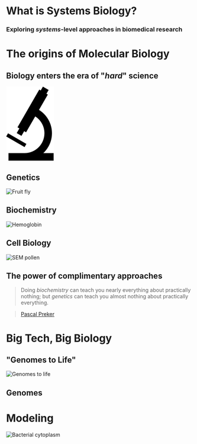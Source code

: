 # What is Systems Biology?

### Exploring *systems*-level approaches in biomedical research

# The origins of Molecular Biology

## Biology enters the era of "*hard*" science

![Microscope](img/noun_project_648.svg)

## Genetics

![Fruit fly](http://upload.wikimedia.org/wikipedia/commons/4/4c/Drosophila_melanogaster_-_side_%28aka%29.jpg)

## Biochemistry

![Hemoglobin](http://upload.wikimedia.org/wikipedia/commons/thumb/3/3d/1GZX_Haemoglobin.png/600px-1GZX_Haemoglobin.png)

## Cell Biology

![SEM pollen](http://upload.wikimedia.org/wikipedia/commons/thumb/a/a4/Misc_pollen.jpg/788px-Misc_pollen.jpg)

## The power of complimentary approaches

>  Doing *biochemistry* can teach you nearly everything about practically nothing; but *genetics* can teach you almost nothing about practically everything.

> [Pascal Preker][]

# Big Tech, Big Biology

## 

## "Genomes to Life"

![Genomes to life](http://upload.wikimedia.org/wikipedia/commons/0/01/Genomics_GTL_Pictorial_Program.jpg)
 

## Genomes

# Modeling

![Bacterial cytoplasm](http://www.ploscompbiol.org/article/fetchObject.action?uri=info%3Adoi%2F10.1371%2Fimage.pcbi.v06.i03.g001&representation=PNG_M)

[Pascal Preker]: http://pure.au.dk/portal/en/persons/id(651f0536-3a87-493d-939f-a2a97573506c).html